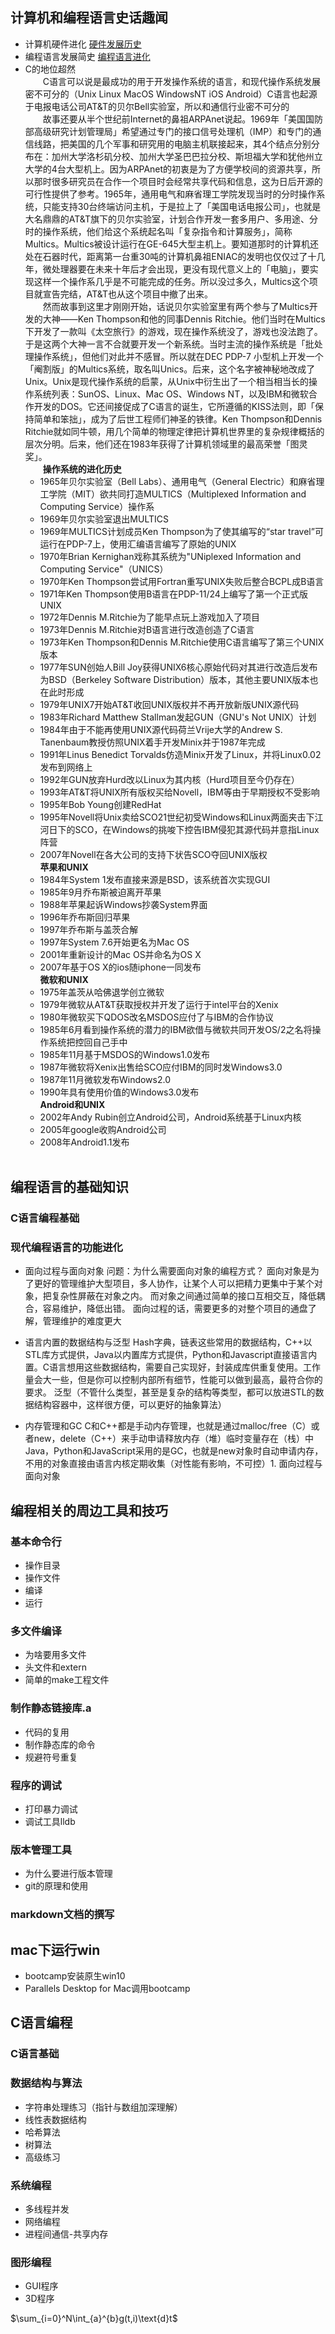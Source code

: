 ## 计算机和编程语言史话趣闻
- 计算机硬件进化
[硬件发展历史](https://www.jianshu.com/p/6fb655c286bc)
- 编程语言发展简史
[编程语言进化](https://www.cnblogs.com/zzp-biog/p/9835580.html)
- C的地位超然
<br/>　　C语言可以说是最成功的用于开发操作系统的语言，和现代操作系统发展密不可分的（Unix Linux MacOS WindowsNT iOS Android）C语言也起源于电报电话公司AT&T的贝尔Bell实验室，所以和通信行业密不可分的
<br/>　　故事还要从半个世纪前Internet的鼻祖ARPAnet说起。1969年「美国国防部高级研究计划管理局」希望通过专门的接口信号处理机（IMP）和专门的通信线路，把美国的几个军事和研究用的电脑主机联接起来，其4个结点分别分布在：加州大学洛杉矶分校、加州大学圣巴巴拉分校、斯坦福大学和犹他州立大学的4台大型机上。因为ARPAnet的初衷是为了方便学校间的资源共享，所以那时很多研究员在合作一个项目时会经常共享代码和信息，这为日后开源的可行性提供了参考。1965年，通用电气和麻省理工学院发现当时的分时操作系统，只能支持30台终端访问主机，于是拉上了「美国电话电报公司」，也就是大名鼎鼎的AT&T旗下的贝尔实验室，计划合作开发一套多用户、多用途、分时的操作系统，他们给这个系统起名叫「复杂指令和计算服务」，简称Multics。Multics被设计运行在GE-645大型主机上。要知道那时的计算机还处在石器时代，距离第一台重30吨的计算机鼻祖ENIAC的发明也仅仅过了十几年，微处理器要在未来十年后才会出现，更没有现代意义上的「电脑」，要实现这样一个操作系几乎是不可能完成的任务。所以没过多久，Multics这个项目就宣告完结，AT&T也从这个项目中撤了出来。
<br/>　　然而故事到这里才刚刚开始，话说贝尔实验室里有两个参与了Multics开发的大神——Ken Thompson和他的同事Dennis Ritchie。他们当时在Multics下开发了一款叫《太空旅行》的游戏，现在操作系统没了，游戏也没法跑了。于是这两个大神一言不合就要开发一个新系统。当时主流的操作系统是「批处理操作系统」，但他们对此并不感冒。所以就在DEC PDP-7 小型机上开发一个「阉割版」的Multics系统，取名叫Unics。后来，这个名字被神秘地改成了Unix。Unix是现代操作系统的启蒙，从Unix中衍生出了一个相当相当长的操作系统列表：SunOS、Linux、Mac OS、Windows NT，以及IBM和微软合作开发的DOS。它还间接促成了C语言的诞生，它所遵循的KISS法则，即「保持简单和笨拙」，成为了后世工程师们神圣的铁律。Ken Thompson和Dennis Ritchie就如同牛顿，用几个简单的物理定律把计算机世界里的复杂规律概括的层次分明。后来，他们还在1983年获得了计算机领域里的最高荣誉「图灵奖」。
<br/><B>　　操作系统的进化历史</B>
   - 1965年贝尔实验室（Bell Labs）、通用电气（General Electric）和麻省理工学院（MIT）欲共同打造MULTICS（Multiplexed Information and Computing Service）操作系
   - 1969年贝尔实验室退出MULTICS
   - 1969年MULTICS计划成员Ken Thompson为了使其编写的“star travel”可运行在PDP-7上，使用汇编语言编写了原始的UNIX
   - 1970年Brian Kernighan戏称其系统为"UNiplexed Information and Computing Service"（UNICS）
   - 1970年Ken Thompson尝试用Fortran重写UNIX失败后整合BCPL成B语言
   - 1971年Ken Thompson使用B语言在PDP-11/24上编写了第一个正式版UNIX
   - 1972年Dennis M.Ritchie为了能早点玩上游戏加入了项目
   - 1973年Dennis M.Ritchie对B语言进行改造创造了C语言
   - 1973年Ken Thompson和Dennis M.Ritchie使用C语言编写了第三个UNIX版本
   - 1977年SUN创始人Bill Joy获得UNIX6核心原始代码对其进行改造后发布为BSD（Berkeley Software Distribution）版本，其他主要UNIX版本也在此时形成
   - 1979年UNIX7开始AT&T收回UNIX版权并不再开放新版UNIX源代码
   - 1983年Richard Matthew Stallman发起GUN（GNU's Not UNIX）计划
   - 1984年由于不能再使用UNIX源代码荷兰Vrije大学的Andrew S. Tanenbaum教授仿照UNIX着手开发Minix并于1987年完成
   - 1991年Linus Benedict Torvalds仿造Minix开发了Linux，并将Linux0.02发布到网络上
   - 1992年GUN放弃Hurd改以Linux为其内核（Hurd项目至今仍存在）
   - 1993年AT&T将UNIX所有版权买给Novell，IBM等由于早期授权不受影响
   - 1995年Bob Young创建RedHat
   - 1995年Novell将Unix卖给SCO21世纪初受Windows和Linux两面夹击下江河日下的SCO，在Windows的挑唆下控告IBM侵犯其源代码并意指Linux阵营
   - 2007年Novell在各大公司的支持下状告SCO夺回UNIX版权
<br/><B>苹果和UNIX</B>
   - 1984年System 1发布直接来源是BSD，该系统首次实现GUI
   - 1985年9月乔布斯被迫离开苹果
   - 1988年苹果起诉Windows抄袭System界面
   - 1996年乔布斯回归苹果
   - 1997年乔布斯与盖茨合解
   - 1997年System 7.6开始更名为Mac OS
   - 2001年重新设计的Mac OS并命名为OS X
   - 2007年基于OS X的ios随iphone一同发布
<br/><B>微软和UNIX</B>
   - 1975年盖茨从哈佛退学创立微软
   - 1979年微软从AT&T获取授权并开发了运行于intel平台的Xenix
   - 1980年微软买下QDOS改名MSDOS应付了与IBM的合作协议
   - 1985年6月看到操作系统的潜力的IBM欲借与微软共同开发OS/2之名将操作系统把控回自己手中
   - 1985年11月基于MSDOS的Windows1.0发布
   - 1987年微软将Xenix出售给SCO应付IBM的同时发Windows3.0
   - 1987年11月微软发布Windows2.0
   - 1990年具有使用价值的Windows3.0发布
<br/><B>Android和UNIX</B>
   - 2002年Andy Rubin创立Android公司，Android系统基于Linux内核
   - 2005年google收购Android公司
   - 2008年Android1.1发布<br/><br/>
## 编程语言的基础知识
### C语言编程基础
### 现代编程语言的功能进化
- 面向过程与面向对象
   问题：为什么需要面向对象的编程方式？
   面向对象是为了更好的管理维护大型项目，多人协作，让某个人可以把精力更集中于某个对象，把复杂性屏蔽在对象之内。
   而对象之间通过简单的接口互相交互，降低耦合，容易维护，降低出错。
   面向过程的话，需要更多的对整个项目的通盘了解，管理维护的难度更大

- 语言内置的数据结构与泛型
   Hash字典，链表这些常用的数据结构，C++以STL库方式提供，Java以内置库方式提供，Python和Javascript直接语言内置。C语言想用这些数据结构，需要自己实现好，封装成库供重复使用。工作量会大一些，但是你可以控制内部所有细节，性能可以做到最高，最符合你的要求。
   泛型（不管什么类型，甚至是复杂的结构等类型，都可以放进STL的数据结构容器中，这样很方便，可以更好的抽象算法）

- 内存管理和GC
   C和C++都是手动内存管理，也就是通过malloc/free（C）或者new，delete（C++）来手动申请释放内存（堆）临时变量存在（栈）中
   Java，Python和JavaScript采用的是GC，也就是new对象时自动申请内存，不用的对象直接由语言内核定期收集（对性能有影响，不可控）1. 面向过程与面向对象
## 编程相关的周边工具和技巧
### 基本命令行
- 操作目录
- 操作文件
- 编译
- 运行
### 多文件编译
- 为啥要用多文件
- 头文件和extern
- 简单的make工程文件
### 制作静态链接库.a
- 代码的复用
- 制作静态库的命令
- 规避符号重复
### 程序的调试
- 打印暴力调试
- 调试工具lldb
### 版本管理工具
- 为什么要进行版本管理
- git的原理和使用
### markdown文档的撰写
## mac下运行win
- bootcamp安装原生win10
- Parallels Desktop for Mac调用bootcamp
## C语言编程
### C语言基础
### 数据结构与算法
- 字符串处理练习（指针与数组加深理解）
- 线性表数据结构
- 哈希算法
- 树算法
- 高级练习
### 系统编程
- 多线程并发
- 网络编程
- 进程间通信-共享内存
### 图形编程
- GUI程序
- 3D程序

$\sum_{i=0}^N\int_{a}^{b}g(t,i)\text{d}t$
